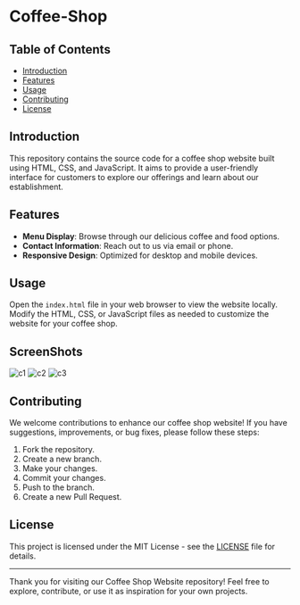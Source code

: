 # Coffee-Shop
## Table of Contents
- [Introduction](#introduction)
- [Features](#features)
- [Usage](#usage)
- [Contributing](#contributing)
- [License](#license)

## Introduction
This repository contains the source code for a coffee shop website built using HTML, CSS, and JavaScript. It aims to provide a user-friendly interface for customers to explore our offerings and learn about our establishment.

## Features
- **Menu Display**: Browse through our delicious coffee and food options.
- **Contact Information**: Reach out to us via email or phone.
- **Responsive Design**: Optimized for desktop and mobile devices.

## Usage
Open the `index.html` file in your web browser to view the website locally. Modify the HTML, CSS, or JavaScript files as needed to customize the website for your coffee shop.

## ScreenShots
![c1](https://github.com/Abhishek22K/Coffee-Shop/assets/135554097/03eaf716-a12b-46d7-a99b-c1c1b996f342)
![c2](https://github.com/Abhishek22K/Coffee-Shop/assets/135554097/465fec09-7fde-4a53-bf8e-fc4dede35770)
![c3](https://github.com/Abhishek22K/Coffee-Shop/assets/135554097/97a55ee5-ed9b-4483-838e-c5f581364d90)


## Contributing
We welcome contributions to enhance our coffee shop website! If you have suggestions, improvements, or bug fixes, please follow these steps:
1. Fork the repository.
2. Create a new branch.
3. Make your changes.
4. Commit your changes.
5. Push to the branch.
6. Create a new Pull Request.

## License
This project is licensed under the MIT License - see the [LICENSE](LICENSE) file for details.

---

Thank you for visiting our Coffee Shop Website repository! Feel free to explore, contribute, or use it as inspiration for your own projects.
